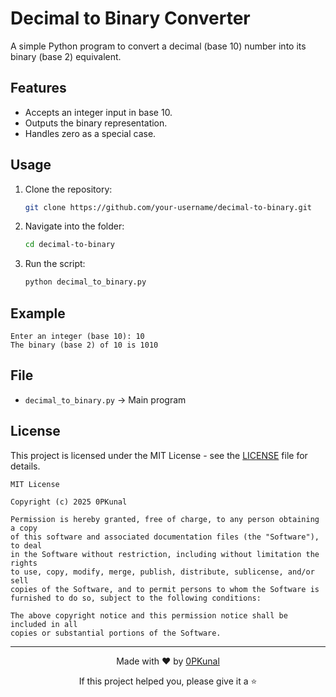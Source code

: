 # Decimal to Binary Converter

A simple Python program to convert a decimal (base 10) number into its binary (base 2) equivalent.

## Features
- Accepts an integer input in base 10.
- Outputs the binary representation.
- Handles zero as a special case.

## Usage
1. Clone the repository:
   ```bash
   git clone https://github.com/your-username/decimal-to-binary.git


2. Navigate into the folder:

   ```bash
   cd decimal-to-binary
   ```
3. Run the script:

   ```bash
   python decimal_to_binary.py
   ```

## Example

```
Enter an integer (base 10): 10
The binary (base 2) of 10 is 1010
```

## File

* `decimal_to_binary.py` → Main program

##  License

This project is licensed under the MIT License - see the [LICENSE](LICENSE) file for details.

```
MIT License

Copyright (c) 2025 0PKunal

Permission is hereby granted, free of charge, to any person obtaining a copy
of this software and associated documentation files (the "Software"), to deal
in the Software without restriction, including without limitation the rights
to use, copy, modify, merge, publish, distribute, sublicense, and/or sell
copies of the Software, and to permit persons to whom the Software is
furnished to do so, subject to the following conditions:

The above copyright notice and this permission notice shall be included in all
copies or substantial portions of the Software.
```

---

<div align="center">
  <p>Made with ❤️ by <a href="https://github.com/0PKunal">0PKunal</a></p>
  <p>If this project helped you, please give it a ⭐️</p>
</div>
